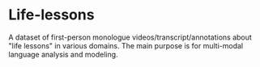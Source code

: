# Life-lessons
A dataset of first-person monologue videos/transcript/annotations about "life lessons" in various domains. The main purpose is for multi-modal language analysis and modeling.
